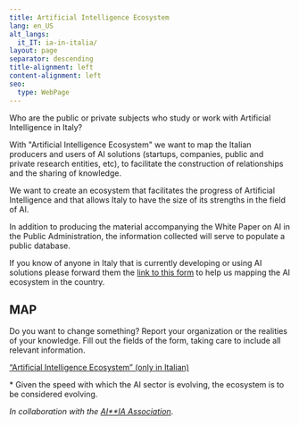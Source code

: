 ```yaml
---
title: Artificial Intelligence Ecosystem
lang: en_US
alt_langs:
  it_IT: ia-in-italia/
layout: page
separator: descending
title-alignment: left
content-alignment: left
seo:
  type: WebPage
---
```

Who are the public or private subjects who study or work with Artificial Intelligence in Italy?

With "Artificial Intelligence Ecosystem" we want to map the Italian producers and users of AI solutions (startups, companies, public and private research entities, etc), to facilitate the construction of relationships and the sharing of knowledge.

We want to create an ecosystem that facilitates the progress of Artificial Intelligence and that allows Italy to have the size of its strengths in the field of AI.

In addition to producing the material accompanying the White Paper on AI in the Public Administration, the information collected will serve to populate a public database.

If you know of anyone in Italy that is currently developing or using AI solutions please forward them the [link to this form](https://docs.google.com/forms/d/e/1FAIpQLSe5CeEfvCPvlx6dOg36vEp5cF2D7nNb0JagA_tQ4PZwUQknGQ/viewform) to help us mapping the AI ecosystem in the country.

## MAP

Do you want to change something?
Report your organization or the realities of your knowledge. Fill out the fields of the form, taking care to include all relevant information.

[“Artificial Intelligence Ecosystem” (only in Italian)](https://docs.google.com/forms/d/e/1FAIpQLSe5CeEfvCPvlx6dOg36vEp5cF2D7nNb0JagA_tQ4PZwUQknGQ/viewform)

\* Given the speed with which the AI sector is evolving, the ecosystem is to be considered evolving.

*In collaboration with the* [_AI\*\*IA Association_](http://www.aixia.it/avvisi-dellassociazione/italianaiecosystembyregion).
